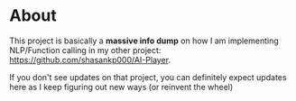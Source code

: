 # About

This project is basically a **massive info dump** on how I am implementing NLP/Function calling in my other project: https://github.com/shasankp000/AI-Player.

If you don't see updates on that project, you can definitely expect updates here as I keep figuring out new ways (or reinvent the wheel)

